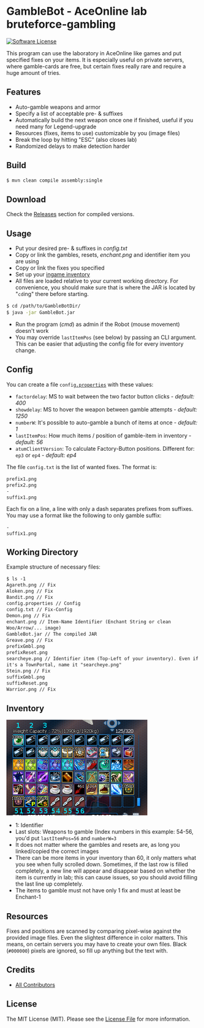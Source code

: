# GambleBot - AceOnline lab bruteforce-gambling

[![Software License][ico-license]](LICENSE.md)

This program can use the laboratory in AceOnline like games and put specified fixes on your items.
It is especially useful on private servers, where gamble-cards are free, but certain fixes really rare and require a huge amount of tries.

## Features

* Auto-gamble weapons and armor
* Specify a list of acceptable pre- & suffixes
* Automatically build the next weapon once one if finished, useful if you need many for Legend-upgrade
* Resources (fixes, items to use) customizable by you (image files)
* Break the loop by hitting "ESC" (also closes lab)
* Randomized delays to make detection harder

## Build

``` bash
$ mvn clean compile assembly:single
```

## Download

Check the [Releases][link-releases] section for compiled versions.

## Usage

* Put your desired pre- & suffixes in *config.txt*
* Copy or link the gambles, resets, *enchant.png* and identifier item you are using
* Copy or link the fixes you specified
* Set up your [ingame inventory](#inventory)
* All files are loaded relative to your current working directory. For convenience, you should make sure that is where the JAR is located by "`cd`ing" there before starting.
``` bash
$ cd /path/to/GambleBotDir/
$ java -jar GambleBot.jar
```
* Run the program (*cmd*) as admin if the Robot (mouse movement) doesn't work
* You may override `lastItemPos` (see below) by passing an CLI argument. This can be easier that adjusting the config file for every inventory change.

## Config

You can create a file `config`[`.properties`](https://en.wikipedia.org/wiki/.properties#Format) with these values:

* `factordelay`: MS to wait between the two factor button clicks - *default: 400*
* `showdelay`: MS to hover the weapon between gamble attempts - *default: 1250*
* `numberW`: It's possible to auto-gamble a bunch of items at once - *default: 1*
* `lastItemPos`: How much items / position of gamble-item in inventory - *default: 56*
* `atumClientVersion`: To calculate Factory-Button positions. Different for: `ep3` or `ep4` - *default: ep4*

The file `config.txt` is the list of wanted fixes. The format is:

```
prefix1.png
prefix2.png
-
suffix1.png
```

Each fix on a line, a line with only a dash separates prefixes from suffixes. You may use a format like the following to only gamble suffix:

```
-
suffix1.png
```

## Working Directory

Example structure of necessary files:

```
$ ls -1
Agareth.png // Fix
Aloken.png // Fix
Bandit.png // Fix
config.properties // Config
config.txt // Fix-Config
Demon.png // Fix
enchant.png // Item-Name Identifier (Enchant String or clean Woo/Arrow/... image)
GambleBot.jar // The compiled JAR
Greave.png // Fix
prefixGmbl.png
prefixReset.png
searcheye.png // Identifier item (Top-Left of your inventory). Even if it's a TownPortal, name it "searcheye.png"
Stein.png // Fix
suffixGmbl.png
suffixReset.png
Warrior.png // Fix
```

## Inventory

![Example Inventory](/res/example_inv.png)

* 1: Identifier
* Last slots: Weapons to gamble (Index numbers in this example: 54-56, you'd put `lastItemPos=56` and `numberW=3`
* It does not matter where the gambles and resets are, as long you linked/copied the correct images
* There can be more items in your inventory than 60, it only matters what you see when fully scrolled down. Sometimes, if the last row is filled completely, a new line will appear and disappear based on whether the item is currently in lab; this can cause issues, so you should avoid filling the last line up completely.
* The items to gamble must not have only 1 fix and must at least be Enchant-1

## Resources

Fixes and positions are scanned by comparing pixel-wise against the provided image files. Even the slightest difference in color matters.
This means, on certain servers you may have to create your own files. Black (`#000000`) pixels are ignored, so fill up anything but the text with.

## Credits

- [All Contributors][link-contributors]

## License

The MIT License (MIT). Please see the [License File](LICENSE.md) for more information.

[ico-license]: https://img.shields.io/badge/license-MIT-brightgreen.svg?style=flat-square

[link-releases]: https://github.com/DrDelay/GambleBot/releases
[link-contributors]: ../../contributors

